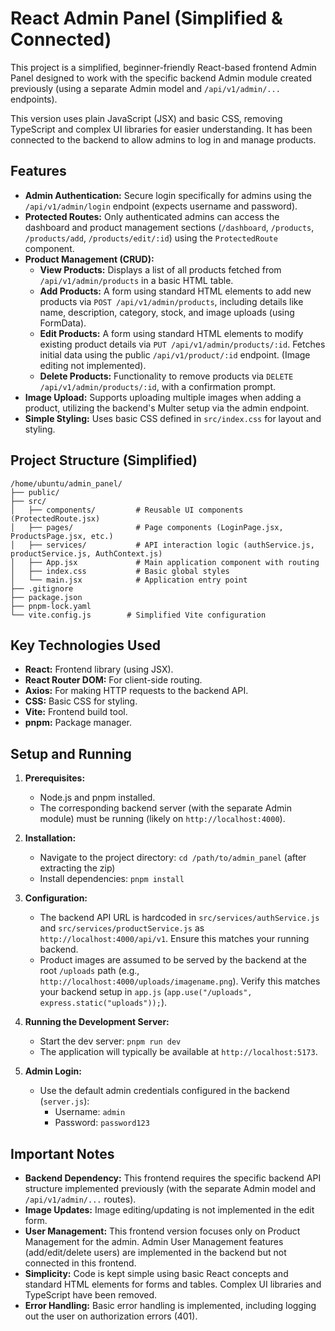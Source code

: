# React Admin Panel (Simplified & Connected)

This project is a simplified, beginner-friendly React-based frontend Admin Panel designed to work with the specific backend Admin module created previously (using a separate Admin model and `/api/v1/admin/...` endpoints).

This version uses plain JavaScript (JSX) and basic CSS, removing TypeScript and complex UI libraries for easier understanding. It has been connected to the backend to allow admins to log in and manage products.

## Features

*   **Admin Authentication:** Secure login specifically for admins using the `/api/v1/admin/login` endpoint (expects username and password).
*   **Protected Routes:** Only authenticated admins can access the dashboard and product management sections (`/dashboard`, `/products`, `/products/add`, `/products/edit/:id`) using the `ProtectedRoute` component.
*   **Product Management (CRUD):**
    *   **View Products:** Displays a list of all products fetched from `/api/v1/admin/products` in a basic HTML table.
    *   **Add Products:** A form using standard HTML elements to add new products via `POST /api/v1/admin/products`, including details like name, description, category, stock, and image uploads (using FormData).
    *   **Edit Products:** A form using standard HTML elements to modify existing product details via `PUT /api/v1/admin/products/:id`. Fetches initial data using the public `/api/v1/product/:id` endpoint. (Image editing not implemented).
    *   **Delete Products:** Functionality to remove products via `DELETE /api/v1/admin/products/:id`, with a confirmation prompt.
*   **Image Upload:** Supports uploading multiple images when adding a product, utilizing the backend's Multer setup via the admin endpoint.
*   **Simple Styling:** Uses basic CSS defined in `src/index.css` for layout and styling.

## Project Structure (Simplified)

```
/home/ubuntu/admin_panel/
├── public/
├── src/
│   ├── components/         # Reusable UI components (ProtectedRoute.jsx)
│   ├── pages/              # Page components (LoginPage.jsx, ProductsPage.jsx, etc.)
│   ├── services/           # API interaction logic (authService.js, productService.js, AuthContext.js)
│   ├── App.jsx             # Main application component with routing
│   ├── index.css           # Basic global styles
│   └── main.jsx            # Application entry point
├── .gitignore
├── package.json
├── pnpm-lock.yaml
└── vite.config.js        # Simplified Vite configuration
```

## Key Technologies Used

*   **React:** Frontend library (using JSX).
*   **React Router DOM:** For client-side routing.
*   **Axios:** For making HTTP requests to the backend API.
*   **CSS:** Basic CSS for styling.
*   **Vite:** Frontend build tool.
*   **pnpm:** Package manager.

## Setup and Running

1.  **Prerequisites:**
    *   Node.js and pnpm installed.
    *   The corresponding backend server (with the separate Admin module) must be running (likely on `http://localhost:4000`).

2.  **Installation:**
    *   Navigate to the project directory: `cd /path/to/admin_panel` (after extracting the zip)
    *   Install dependencies: `pnpm install`

3.  **Configuration:**
    *   The backend API URL is hardcoded in `src/services/authService.js` and `src/services/productService.js` as `http://localhost:4000/api/v1`. Ensure this matches your running backend.
    *   Product images are assumed to be served by the backend at the root `/uploads` path (e.g., `http://localhost:4000/uploads/imagename.png`). Verify this matches your backend setup in `app.js` (`app.use("/uploads", express.static("uploads"));`).

4.  **Running the Development Server:**
    *   Start the dev server: `pnpm run dev`
    *   The application will typically be available at `http://localhost:5173`.

5.  **Admin Login:**
    *   Use the default admin credentials configured in the backend (`server.js`):
        *   Username: `admin`
        *   Password: `password123`

## Important Notes

*   **Backend Dependency:** This frontend requires the specific backend API structure implemented previously (with the separate Admin model and `/api/v1/admin/...` routes).
*   **Image Updates:** Image editing/updating is not implemented in the edit form.
*   **User Management:** This frontend version focuses only on Product Management for the admin. Admin User Management features (add/edit/delete users) are implemented in the backend but not connected in this frontend.
*   **Simplicity:** Code is kept simple using basic React concepts and standard HTML elements for forms and tables. Complex UI libraries and TypeScript have been removed.
*   **Error Handling:** Basic error handling is implemented, including logging out the user on authorization errors (401).

